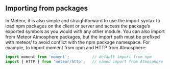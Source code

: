 ## Importing from packages

In Meteor, it is also simple and straightforward to use the import syntax to load npm packages on the client or server and access the package’s exported symbols as you would with any other module. You can also import from Meteor Atmosphere packages, but the import path must be prefixed with meteor/ to avoid conflict with the npm package namespace. For example, to import moment from npm and HTTP from Atmosphere:

```js
import moment from 'moment';          // default import from npm
import { HTTP } from 'meteor/http';   // named import from Atmosphere
```
